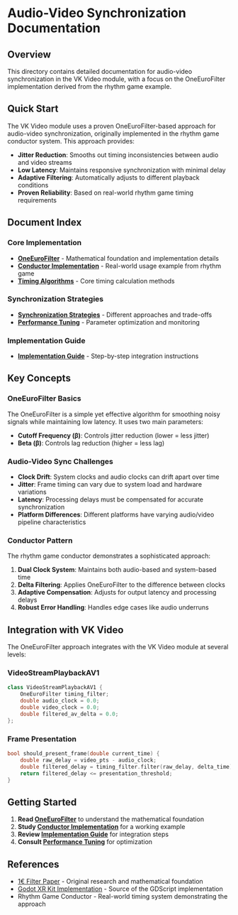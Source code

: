 # Audio-Video Synchronization Documentation

## Overview

This directory contains detailed documentation for audio-video synchronization in the VK Video module, with a focus on the OneEuroFilter implementation derived from the rhythm game example.

## Quick Start

The VK Video module uses a proven OneEuroFilter-based approach for audio-video synchronization, originally implemented in the rhythm game conductor system. This approach provides:

- **Jitter Reduction**: Smooths out timing inconsistencies between audio and video streams
- **Low Latency**: Maintains responsive synchronization with minimal delay
- **Adaptive Filtering**: Automatically adjusts to different playback conditions
- **Proven Reliability**: Based on real-world rhythm game timing requirements

## Document Index

### Core Implementation
- **[OneEuroFilter](one_euro_filter.md)** - Mathematical foundation and implementation details
- **[Conductor Implementation](conductor_implementation.md)** - Real-world usage example from rhythm game
- **[Timing Algorithms](timing_algorithms.md)** - Core timing calculation methods

### Synchronization Strategies
- **[Synchronization Strategies](synchronization_strategies.md)** - Different approaches and trade-offs
- **[Performance Tuning](performance_tuning.md)** - Parameter optimization and monitoring

### Implementation Guide
- **[Implementation Guide](implementation_guide.md)** - Step-by-step integration instructions

## Key Concepts

### OneEuroFilter Basics
The OneEuroFilter is a simple yet effective algorithm for smoothing noisy signals while maintaining low latency. It uses two main parameters:
- **Cutoff Frequency (β)**: Controls jitter reduction (lower = less jitter)
- **Beta (β)**: Controls lag reduction (higher = less lag)

### Audio-Video Sync Challenges
- **Clock Drift**: System clocks and audio clocks can drift apart over time
- **Jitter**: Frame timing can vary due to system load and hardware variations
- **Latency**: Processing delays must be compensated for accurate synchronization
- **Platform Differences**: Different platforms have varying audio/video pipeline characteristics

### Conductor Pattern
The rhythm game conductor demonstrates a sophisticated approach:
1. **Dual Clock System**: Maintains both audio-based and system-based time
2. **Delta Filtering**: Applies OneEuroFilter to the difference between clocks
3. **Adaptive Compensation**: Adjusts for output latency and processing delays
4. **Robust Error Handling**: Handles edge cases like audio underruns

## Integration with VK Video

The OneEuroFilter approach integrates with the VK Video module at several levels:

### VideoStreamPlaybackAV1
```cpp
class VideoStreamPlaybackAV1 {
    OneEuroFilter timing_filter;
    double audio_clock = 0.0;
    double video_clock = 0.0;
    double filtered_av_delta = 0.0;
};
```

### Frame Presentation
```cpp
bool should_present_frame(double current_time) {
    double raw_delay = video_pts - audio_clock;
    double filtered_delay = timing_filter.filter(raw_delay, delta_time);
    return filtered_delay <= presentation_threshold;
}
```

## Getting Started

1. **Read [OneEuroFilter](one_euro_filter.md)** to understand the mathematical foundation
2. **Study [Conductor Implementation](conductor_implementation.md)** for a working example
3. **Review [Implementation Guide](implementation_guide.md)** for integration steps
4. **Consult [Performance Tuning](performance_tuning.md)** for optimization

## References

- [1€ Filter Paper](https://gery.casiez.net/1euro/) - Original research and mathematical foundation
- [Godot XR Kit Implementation](https://github.com/patrykkalinowski/godot-xr-kit) - Source of the GDScript implementation
- Rhythm Game Conductor - Real-world timing system demonstrating the approach
